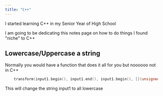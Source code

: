 ```yaml
---
title: "C++"
---
```


I started learning C++ in my Senior Year of High School

I am going to be dedicating this notes page on how to do things I found "niche" to C++

## Lowercase/Uppercase a string

Normally you would have a function that does it all for you but noooooo not in C++

```cpp
    transform(input1.begin(), input1.end(), input1.begin(), [](unsigned char c) {return tolower(c);});
```

This will change the string input1 to all lowercase